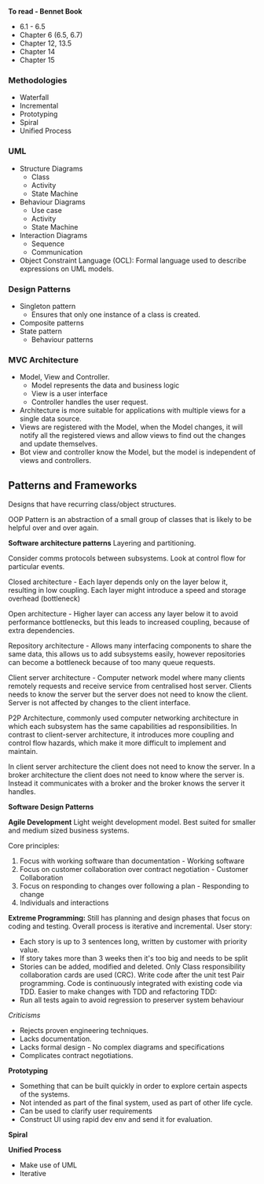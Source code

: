 **To read - Bennet Book**
- 6.1 - 6.5
- Chapter 6 (6.5, 6.7) 
- Chapter 12, 13.5
- Chapter 14
- Chapter 15 
### Methodologies
- Waterfall
- Incremental
- Prototyping
- Spiral
- Unified Process
### UML
- Structure Diagrams
	- Class
	- Activity
	- State Machine
- Behaviour Diagrams
	- Use case
	- Activity
	- State Machine
- Interaction Diagrams
	- Sequence
	- Communication
- Object Constraint Language (OCL): Formal language used to describe expressions on UML models. 
### Design Patterns
- Singleton pattern
	- Ensures that only one instance of a class is created. 
- Composite patterns
- State pattern
	- Behaviour patterns
### MVC Architecture
- Model, View and Controller. 
	- Model represents the data and business logic 
	- View is a user interface
	- Controller handles the user request. 
- Architecture is more suitable for applications with multiple views for a single data source. 
- Views are registered with the Model, when the Model changes, it will notify all the registered views and allow views to find out the changes and update themselves. 
- Bot view and controller know the Model, but the model is independent of views and controllers. 

## Patterns and Frameworks

Designs that have recurring class/object structures. 

OOP Pattern is an abstraction of a small group of classes that is likely to be helpful over and over again. 

**Software architecture patterns**
Layering and partitioning. 

Consider comms protocols between subsystems. 
Look at control flow for particular events. 

Closed architecture - Each layer depends only on the layer below it, resulting in low coupling. Each layer might introduce a speed and storage overhead (bottleneck)

Open architecture - Higher layer can access any layer below it to avoid performance bottlenecks, but this leads to increased coupling, because of extra dependencies. 

Repository architecture - Allows many interfacing components to share the same data, this allows us to add subsystems easily, however repositories can become a bottleneck because of too many queue requests. 

Client server architecture - Computer network model where many clients remotely requests and receive service from centralised host server. Clients needs to know the server but the server does not need to know the client. Server is not affected by changes to the client interface. 

P2P Architecture, commonly used computer networking architecture in which each subsystem has the same capabilities ad responsibilities. In contrast to client-server architecture, it introduces more coupling and control flow hazards, which make it more difficult to implement and maintain. 

In client server architecture the client does not need to know the server. In a broker architecture the client does not need to know where the server is. Instead it communicates with a broker and the broker knows the server it handles. 

**Software Design Patterns**






**Agile Development**
Light weight development model. 
Best suited for smaller and medium sized business systems. 

Core principles:
1. Focus with working software than documentation - Working software
2. Focus on customer collaboration over contract negotiation - Customer Collaboration
3. Focus on responding to changes over following a plan - Responding to change
4. Individuals and interactions 

**Extreme Programming:**
Still has planning and design phases that focus on coding and testing. 
Overall process is iterative and incremental. 
User story:
- Each story is up to 3 sentences long, written by customer with priority value. 
- If story takes more than 3 weeks then it's too big and needs to be split
- Stories can be added, modified and deleted. 
Only Class responsibility collaboration cards are used (CRC). 
Write code after the unit test
Pair programming. 
Code is continuously integrated with existing code via TDD.
Easier to make changes with TDD and refactoring
TDD:
- Run all tests again to avoid regression to preserver system behaviour 

*Criticisms*
- Rejects proven engineering techniques. 
- Lacks documentation. 
- Lacks formal design - No complex diagrams and specifications
- Complicates contract negotiations. 

**Prototyping**
- Something that can be built quickly in order to explore certain aspects of the systems. 
- Not intended as part of the final system, used as part of other life cycle. 
- Can be used to clarify user requirements
- Construct UI using rapid dev env and send it for evaluation. 


**Spiral**


**Unified Process**
- Make use of UML 
- Iterative

